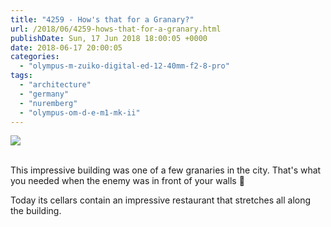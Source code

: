 ```yaml
---
title: "4259 - How's that for a Granary?"
url: /2018/06/4259-hows-that-for-a-granary.html
publishDate: Sun, 17 Jun 2018 18:00:05 +0000
date: 2018-06-17 20:00:05
categories: 
  - "olympus-m-zuiko-digital-ed-12-40mm-f2-8-pro"
tags: 
  - "architecture"
  - "germany"
  - "nuremberg"
  - "olympus-om-d-e-m1-mk-ii"
---
```

<div class="container">
<div class="center"><a target="_blank" href="https://d25zfm9zpd7gm5.cloudfront.net/1200x1200/2017/20170620_144329_lr.jpg"><img class="webfeedsFeaturedVisual" src="https://d25zfm9zpd7gm5.cloudfront.net/0600x0600/2017/20170620_144329_lr.jpg" /></a></div>
</div>
<br />

This impressive building was one of a few granaries in the city. That's what you needed when the enemy was in front of your walls 🙂

Today its cellars contain an impressive restaurant that stretches all along the building.
